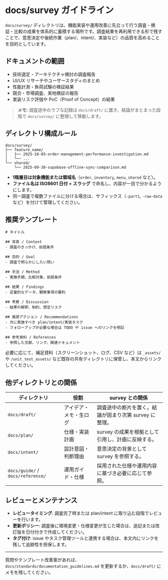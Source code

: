 # docs/survey ガイドライン

`docs/survey/` ディレクトリは、機能実装や運用改善に先立って行う調査・検証・比較の成果を体系的に蓄積する場所です。調査結果を再利用できる形で残すことで、意思決定や後続作業（plan/、intent/、実装など）の品質を高めることを目的としています。

## ドキュメントの範囲

- 技術選定・アーキテクチャ検討の調査報告
- UI/UX リサーチやユーザースタディのまとめ
- 性能計測・負荷試験の検証結果
- 競合・市場調査、実地検証の報告
- 実装リスク評価や PoC（Proof of Concept）の結果

> **メモ:** 調査途中のラフな記録は `docs/draft/` に置き、結論がまとまった段階で `docs/survey/` に整理して移動します。

## ディレクトリ構成ルール

```
docs/survey/
├── feature_name/
│   ├── 2025-10-05-order-management-performance-investigation.md
│   └── ...
└── shared/
    └── 2025-09-30-supabase-offline-sync-comparison.md
```

- **1階層目は対象機能または領域名**（`order`, `inventory`, `menu`, `shared` など）。
- **ファイル名は ISO8601 日付 + スラッグ** で命名し、内容が一目で分かるようにします。
- 同一調査で複数ファイルに分ける場合は、サフィックス（`-part1`, `-raw-data` など）を付けて管理してください。

## 推奨テンプレート

```
# タイトル

## 背景 / Context
- 調査のきっかけ、前提条件

## 目的 / Goal
- 調査で明らかにしたい問い

## 手法 / Method
- 実施手順、比較対象、前提条件

## 結果 / Findings
- 定量的なデータ、観察事項の要約

## 考察 / Discussion
- 結果の解釈、制約、想定リスク

## 推奨アクション / Recommendations
- 次に実施すべき plan/intent/実装タスク
- フォローアップが必要な場合は TODO や issue へのリンクを明記

## 参考資料 / References
- 参照した文献、リンク、関連ドキュメント
```

必要に応じて、補足資料（スクリーンショット、ログ、CSV など）は `_assets/` や `/unit_test_assets/` など既存の共有ディレクトリに保管し、本文からリンクしてください。

## 他ディレクトリとの関係

| ディレクトリ | 役割 | survey との関係 |
|--------------|------|-----------------|
| `docs/draft/` | アイデア・メモ・生ログ | 調査途中の断片を置く。結論が固まり次第 survey に整理。 |
| `docs/plan/` | 仕様・実装計画 | survey の成果を根拠として引用し、計画に反映する。 |
| `docs/intent/` | 設計意図・判断理由 | 意思決定の背景として survey を参照する。 |
| `docs/guide/` / `docs/reference/` | 運用ガイド・仕様 | 採用された仕様や運用内容に基づき必要に応じて参照。 |

## レビューとメンテナンス

- **レビュータイミング**: 調査完了時または plan/intent に取り込む段階でレビューを行います。
- **更新ポリシー**: 調査後に環境変更・仕様変更が生じた場合は、追記または改訂版を日付付きで作成してください。
- **タグ付け**: issue やタスク管理ツールと連携する場合は、本文内にリンクを残して追跡性を担保します。

---

質問やテンプレート改善案があれば、`docs/standards/documentation_guidelines.md` を更新するか、`docs/draft/` にメモを残してください。

